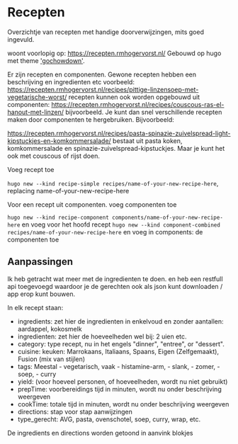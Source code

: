 # Recepten

Overzichtje van recepten met handige doorverwijzingen,
mits goed ingevuld. 

woont voorlopig op: <https://recepten.rmhogervorst.nl/>
Gebouwd op hugo met theme ['gochowdown'](https://github.com/seanlane/gochowdown).

Er zijn recepten en componenten. Gewone recepten hebben een beschrijving en ingredienten etc
voorbeeld: <https://recepten.rmhogervorst.nl/recipes/pittige-linzensoep-met-vegetarische-worst/> 
recepten kunnen ook worden opgebouwd uit componenten: <https://recepten.rmhogervorst.nl/recipes/couscous-ras-el-hanout-met-linzen/> bijvoorbeeld.
Je kunt dan snel verschillende recepten maken door componenten te hergebruiken. Bijvoorbeeld:

<https://recepten.rmhogervorst.nl/recipes/pasta-spinazie-zuivelspread-light-kipstuckjes-en-komkommersalade/> 
bestaat uit pasta koken, komkommersalade en spinazie-zuivelspread-kipstuckjes. 
Maar je kunt het ook met couscous of rijst doen.  

Voeg recept toe

`hugo new --kind recipe-simple recipes/name-of-your-new-recipe-here`, replacing name-of-your-new-recipe-here

Voor een recept uit componenten. voeg componenten toe

`hugo new --kind recipe-component components/name-of-your-new-recipe-here`
en voeg voor het hoofd recept 
`hugo new --kind component-combined recipes/name-of-your-new-recipe-here`
en voeg in components: de componenten toe


## Aanpassingen
Ik heb getracht wat meer met de ingredienten te doen. en heb een restfull api toegevoegd waardoor je de gerechten ook als json kunt downloaden / app erop kunt bouwen.

In elk recept staan:
- ingredients: zet hier de ingredienten in enkelvoud en zonder aantallen: aardappel, kokosmelk
- ingredienten: zet hier de hoeveelheden wel bij: 2 uien etc.
- category: type recept, nu in het engels "dinner", "entree", or "dessert".
- cuisine: keuken: Marrokaans, Italiaans, Spaans, Eigen (Zelfgemaakt), Fusion (mix van stijlen)
- tags: Meestal  - vegetarisch, vaak - histamine-arm, - slank, - zomer, - soep, - curry
- yield: (voor hoeveel personen, of hoeveelheden, wordt nu niet gebruikt)
- prepTime: voorbereidings tijd in minuten, wordt nu onder beschrijving weergeven
- cookTime: totale tijd in minuten, wordt nu onder beschrijving weergeven
- directions: stap voor stap aanwijzingen 
- type_gerecht:  AVG, pasta, ovenschotel, soep, curry, wrap, etc.

De ingredients en directions worden getoond in aanvink blokjes